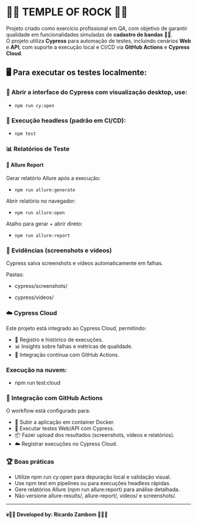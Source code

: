 # 🤘🎸 TEMPLE OF ROCK 🤘🎸

Projeto criado como exercício profissional em QA, com objetivo de garantir qualidade em funcionalidades simuladas de **cadastro de bandas** 🎸🎶.  
O projeto utiliza **Cypress** para automação de testes, incluindo cenários **Web** e **API**, com suporte a execução local e CI/CD via **GitHub Actions** e **Cypress Cloud**.

## 🖥️ Para executar os testes localmente:

### 🌟 Abrir a interface do Cypress com visualização desktop, use:

- `npm run cy:open`

### 👻 Execução headless (padrão em CI/CD):

- `npm test`

### 📊 Relatórios de Teste

#### 🧩 Allure Report
Gerar relatório Allure após a execução:
- `npm run allure:generate`

Abrir relatório no navegador:
- `npm run allure:open`

Atalho para gerar + abrir direto:
- `npm run allure:report`

### 📸 Evidências (screenshots e vídeos)
Cypress salva screenshots e vídeos automaticamente em falhas.

Pastas:

- cypress/screenshots/

- cypress/videos/

### ☁️ Cypress Cloud

Este projeto está integrado ao Cypress Cloud, permitindo:

- 📝 Registro e histórico de execuções.
- 📊 Insights sobre falhas e métricas de qualidade.
- 🔄 Integração contínua com GitHub Actions.

### Execução na nuvem:
- npm run test:cloud


### 🤖 Integração com GitHub Actions
O workflow está configurado para:

- 🏁 Subir a aplicação em container Docker.
- 🏹 Executar testes Web/API com Cypress.
- 📦 Fazer upload dos resultados (screenshots, vídeos e relatórios).
- ☁️ Registrar execuções no Cypress Cloud.

### 🏆 Boas práticas

- Utilize npm run cy:open para depuração local e validação visual.
- Use npm test em pipelines ou para execuções headless rápidas.
- Gere relatórios Allure (npm run allure:report) para análise detalhada.
- Não versione allure-results/, allure-report/, videos/ e screenshots/.

___
#### 💀🤘🎸 Developed by: Ricardo Zambom 🤘🎸💀